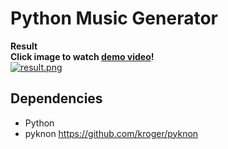 # Python Music Generator

**Result**  
**Click image to watch [demo video]()!**  
[![result.png](https://github.com/kairess/python_music/raw/master/result.png)]()  

## Dependencies
- Python
- pyknon https://github.com/kroger/pyknon

